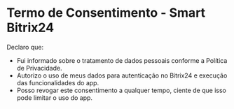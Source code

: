 # Termo de Consentimento - Smart Bitrix24

Declaro que:
- Fui informado sobre o tratamento de dados pessoais conforme a Política de Privacidade.
- Autorizo o uso de meus dados para autenticação no Bitrix24 e execução das funcionalidades do app.
- Posso revogar este consentimento a qualquer tempo, ciente de que isso pode limitar o uso do app.